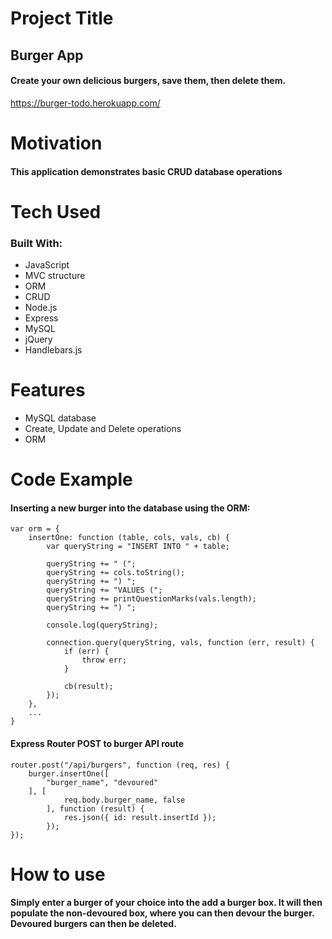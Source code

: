 # Project Title

## Burger App

#### Create your own delicious burgers, save them, then delete them.

https://burger-todo.herokuapp.com/

# Motivation

#### This application demonstrates basic CRUD database operations

# Tech Used
### Built With: 

* JavaScript
* MVC structure
* ORM
* CRUD
* Node.js
* Express
* MySQL
* jQuery
* Handlebars.js

# Features

* MySQL database
* Create, Update and Delete operations
* ORM

# Code Example

#### Inserting a new burger into the database using the ORM:

```
var orm = {
    insertOne: function (table, cols, vals, cb) {
        var queryString = "INSERT INTO " + table;

        queryString += " (";
        queryString += cols.toString();
        queryString += ") ";
        queryString += "VALUES (";
        queryString += printQuestionMarks(vals.length);
        queryString += ") ";

        console.log(queryString);

        connection.query(queryString, vals, function (err, result) {
            if (err) {
                throw err;
            }

            cb(result);
        });
    },
    ...
}
```

#### Express Router POST to burger API route

```
router.post("/api/burgers", function (req, res) {
    burger.insertOne([
        "burger_name", "devoured"
    ], [
            req.body.burger_name, false
        ], function (result) {
            res.json({ id: result.insertId });
        });
});
```

# How to use

#### Simply enter a burger of your choice into the add a burger box. It will then populate the non-devoured box, where you can then devour the burger. Devoured burgers can then be deleted.
